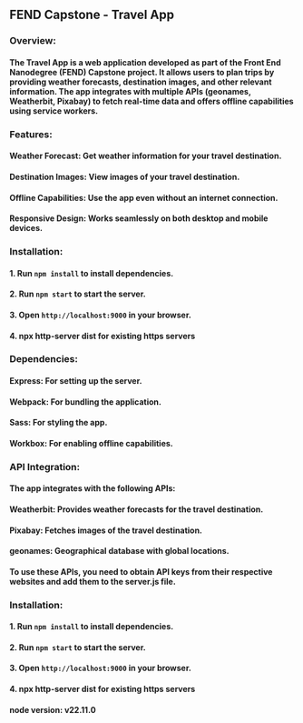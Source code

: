 ## FEND Capstone - Travel App

### Overview:

#### The Travel App is a web application developed as part of the Front End Nanodegree (FEND) Capstone  project. It allows users to plan trips by providing weather forecasts, destination images, and  other relevant information. The app integrates with multiple APIs (geonames, Weatherbit, Pixabay) to fetch real-time data and offers offline capabilities using service workers.

### Features:

#### Weather Forecast: Get weather information for your travel destination.

#### Destination Images: View images of your travel destination.

#### Offline Capabilities: Use the app even without an internet connection.

#### Responsive Design: Works seamlessly on both desktop and mobile devices.

### Installation:
#### 1. Run `npm install` to install dependencies.
#### 2. Run `npm start` to start the server.
#### 3. Open `http://localhost:9000` in your browser.
#### 4. npx http-server dist for existing https servers


### Dependencies:

#### Express: For setting up the server.

#### Webpack: For bundling the application.

#### Sass: For styling the app.

#### Workbox: For enabling offline capabilities.


### API Integration:
#### The app integrates with the following APIs:

#### Weatherbit: Provides weather forecasts for the travel destination.

#### Pixabay: Fetches images of the travel destination.
#### geonames: Geographical database with global locations.

#### To use these APIs, you need to obtain API keys from their respective websites and add them to the server.js file.

### Installation:

#### 1. Run `npm install` to install dependencies.
#### 2. Run `npm start` to start the server.
#### 3. Open `http://localhost:9000` in your browser.
#### 4. npx http-server dist for existing https servers

#### node  version: v22.11.0